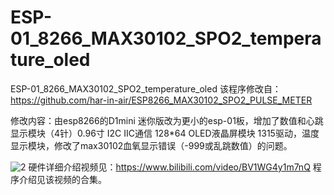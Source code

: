 # ESP-01_8266_MAX30102_SPO2_temperature_oled
ESP-01_8266_MAX30102_SPO2_temperature_oled
该程序修改自：https://github.com/har-in-air/ESP8266_MAX30102_SPO2_PULSE_METER


修改内容：由esp8266的D1mini 迷你版改为更小的esp-01板，增加了数值和心跳显示模块（4针）0.96寸 I2C IIC通信 128*64 OLED液晶屏模块 1315驱动，温度显示模块，修改了max30102血氧显示错误（-999或乱跳数值）的问题。



![2](https://user-images.githubusercontent.com/11606933/210203050-948deb9a-0422-47b1-abba-416a53980955.jpg)
硬件详细介绍视频见：https://www.bilibili.com/video/BV1WG4y1m7nQ
程序介绍见该视频的合集。
